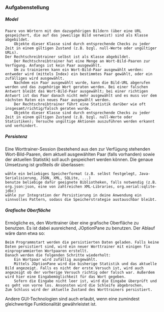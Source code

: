 ### Aufgabenstellung

##### Model

    Paare von Wörtern mit den dazugehörigen Bildern (über eine URL gespeichert, die auf das jeweilige Bild verweist) sind als Klasse abgebildet.
        Objekte dieser Klasse sind durch entsprechende Checks zu jeder Zeit in einem gültigen Zustand (z.B. bzgl. null-Werte oder ungültiger URLs).
    Der Rechtschreibtrainer selbst ist als Klasse abgebildet.
        Der Rechtschreibtrainer hat eine Menge an Wort-Bild-Paaren zur Verfügung. Anfangs ist kein Paar ausgewählt.
        Um zu trainieren kann ein Wort-Bild-Paar ausgewählt werden: entweder wird (mittels Index) ein bestimmtes Paar gewählt, oder ein zufälliges wird ausgewählt.
        Nachdem ein Paar ausgewählt wurde, kann die Bild-URL abgerufen werden und das zugehörige Wort geraten werden. Bei einer falschen Antwort bleibt das Wort-Bild-Paar ausgewählt; bei einer richtigen Antwort ist das Paar danach nicht mehr ausgewählt und es muss vor dem nächsten Raten ein neues Paar ausgewählt werden.
        Der Rechtschreibtrainer führt eine Statistik darüber wie oft insgesamt/richtig/falsch geraten wurde.
        Objekte dieser Klasse sind durch entsprechende Checks zu jeder Zeit in einem gültigen Zustand (z.B. bzgl. null-Werte oder Statistiken); Versuche ungültige Aktionen auszuführen werden erkannt und verhindert.

##### Persistenz

Eine Worttrainer-Session (bestehend aus den zur Verfügung stehenden Wort-Bild-Paaren, dem aktuell ausgewählten Paar (falls vorhanden) sowie der aktuellen Statistik) soll auch gespeichert werden können. Die genaue Umsetzung ist großteils dir überlassen:

    wähle ein beliebiges Speicherformat (z.B. selbst festgelegt, Java-Serialisierung, JSON, XML, SQLite, ...)
    benutze beliebige dafür geeignete Bibliotheken, falls notwendig (z.B. org.json:json, eine von zahlreichen XML-Libraries, org.xerial:sqlite-jdbc)
    wähle zur Integration der Persistierung in deine Anwendung ein sinnvolles Pattern, sodass die Speicherstrategie austauschbar bleibt.

##### Grafische Oberfläche

Ermögliche es, den Worttrainer über eine grafische Oberfläche zu benutzen. Es ist dabei ausreichend, JOptionPane zu benutzen. Der Ablauf wäre dann etwa so:

    Beim Programmstart werden die persistierten Daten geladen. Falls keine Daten persistiert sind, wird ein neuer Worttrainer mit einigen fix einprogrammierten Wortpaaren erstellt.
    Danach werden die folgenden Schritte wiederholt:
        Ein Wortpaar wird zufällig ausgewählt.
        Mittels JOptionPane wird die bisherige Statistik und das aktuelle Bild angezeigt. Falls es nicht der erste Versuch ist, wird auch angezeigt ob der vorherige Versuch richtig oder falsch war. Außerdem wird hier eine Eingabemöglichkeit für das Wort gegeben.
        Sofern die Eingabe nicht leer ist, wird die Eingabe überprüft und es geht von vorne los. Ansonsten wird die Schleife abgebrochen.
    Zum Schluss wird der aktuelle Zustand des Worttrainers persistiert.

Andere GUI-Technologien sind auch erlaubt, wenn eine zumindest gleichwertige Funktionalität gewährleistet ist.
